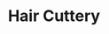 ---
title: "Hair Cuttery"
url: /gainesville/hair-cuttery-stonewall-shops-square/
shop: hairdresser
---